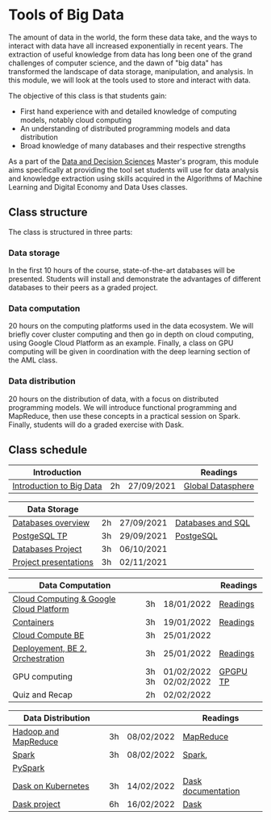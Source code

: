 # Tools of Big Data

The amount of data in the world, the form these data take, and the ways to
interact with data have all increased exponentially in recent years. The
extraction of useful knowledge from data has long been one of the grand
challenges of computer science, and the dawn of "big data" has transformed the
landscape of data storage, manipulation, and analysis. In this module, we will
look at the tools used to store and interact with data.

The objective of this class is that students gain:

+ First hand experience with and detailed knowledge of computing models, notably cloud computing
+ An understanding of distributed programming models and data distribution
+ Broad knowledge of many databases and their respective strengths

As a part of the [Data and Decision Sciences](https://supaerodatascience.github.io/)
Master's program, this module aims specifically at providing the tool set
students will use for data analysis and knowledge extraction using skills
acquired in the Algorithms of Machine Learning and Digital Economy and Data Uses
classes.

## Class structure

The class is structured in three parts:

### Data storage

  In the first 10 hours of the course, state-of-the-art databases will be
  presented. Students will install and demonstrate the advantages of different
  databases to their peers as a graded project.

### Data computation

  20 hours on the computing platforms used in the data ecosystem. We will
  briefly cover cluster computing and then go in depth on cloud computing, using
  Google Cloud Platform as an example. Finally, a class on GPU computing will be
  given in coordination with the deep learning section of the AML class.

### Data distribution

  20 hours on the distribution of data, with a focus on distributed programming
  models. We will introduce functional programming and MapReduce, then use these
  concepts in a practical session on Spark. Finally, students will do a graded
  exercise with Dask.

## Class schedule

Introduction | | | Readings |
--- | --- | --- | ---
[Introduction to Big Data](0_0_intro.md) | 2h | 27/09/2021 | [Global Datasphere](https://raw.githubusercontent.com/SupaeroDataScience/OBD/master/readings/idc_data.pdf)

Data Storage | | | |
--- | --- | --- | ---
[Databases overview](0_1_databases.md) | 2h | 27/09/2021 | [Databases and SQL](https://raw.githubusercontent.com/SupaeroDataScience/OBD/master/readings/fntdb07-architecture.pdf)
[PostgeSQL TP](0_2_postgres.md) | 3h | 29/09/2021 | [PostgeSQL](https://www.postgresql.org/docs/manuals/)
[Databases Project](0_3_project.md) | 3h | 06/10/2021 |
[Project presentations](0_3_project.md) | 3h | 02/11/2021 |

Data Computation | | | Readings |
--- | --- | --- | ---
[Cloud Computing & Google Cloud Platform](1_1_overview.md) | 3h | 18/01/2022 | [Readings](1_7_readings.md#about-cloud-computing) |
[Containers](1_1_overview.md) | 3h| 19/01/2022 | [Readings](1_7_readings.md#about-containers)
[Cloud Compute BE](1_1_overview.md) | 3h | 25/01/2022 | 
[Deployement, BE 2, Orchestration](1_1_overview.md) | 3h | 25/01/2022 | [Readings](1_7_readings.md#about-orchestration) |
GPU computing | 3h <br/> 3h | 01/02/2022 <br/> 02/02/2022 | [GPGPU TP](https://lms.isae.fr/course/view.php?id=1226&section=2) |
Quiz and Recap | 2h | 02/02/2022 |

| Data Distribution | | | Readings |
| --- | --- | --- | --- |
| [Hadoop and MapReduce](2_3_mapreduce.md) | 3h | 08/02/2022 | [MapReduce](https://raw.githubusercontent.com/SupaeroDataScience/OBD/master/readings/mapreduce.pdf) | 
| [Spark](2_4_spark.md) | 3h | 08/02/2022 | [Spark](https://raw.githubusercontent.com/SupaeroDataScience/OBD/master/readings/spark.pdf),
[PySpark](https://spark.apache.org/docs/latest/api/python/pyspark.html) |
| [Dask on Kubernetes](2_5_dask.md)| 3h | 14/02/2022 | [Dask documentation](https://docs.dask.org/en/latest/setup/kubernetes.html) |
| [Dask project](2_6_project.md) | 6h | 16/02/2022 | [Dask](https://raw.githubusercontent.com/SupaeroDataScience/OBD/master/readings/dask.pdf) |

